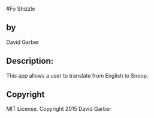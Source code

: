 #Fo Shizzle

<h2>by</h2>
David Garber

<h2>Description:</h2>
This app allows a user to translate from English to Snoop.

<h2>Copyright</h2>
 MIT License. Copyright 2015 David Garber
